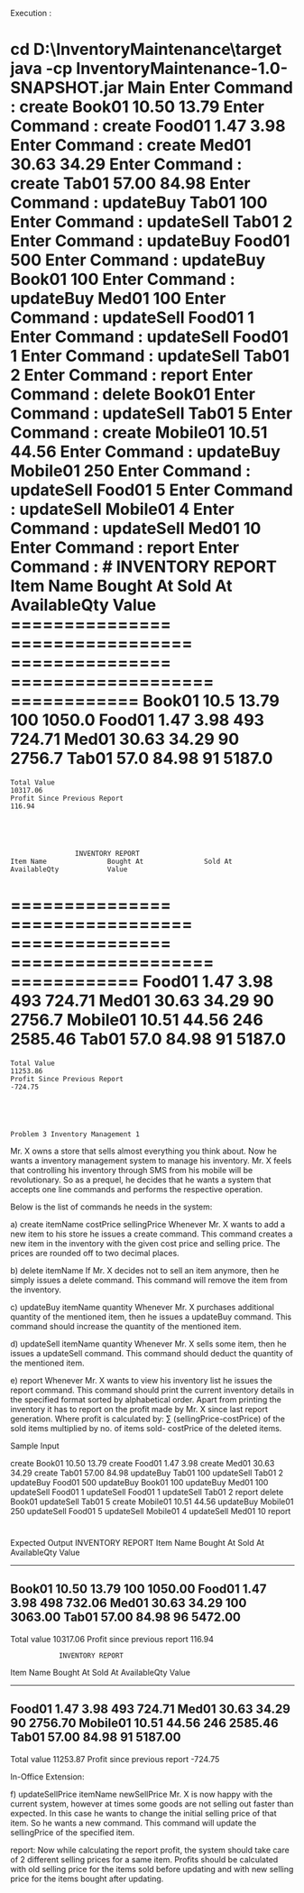 Execution : 

cd D:\InventoryMaintenance\target
java -cp InventoryMaintenance-1.0-SNAPSHOT.jar Main
Enter Command : create Book01 10.50 13.79
Enter Command : create Food01 1.47 3.98
Enter Command : create Med01 30.63 34.29
Enter Command : create Tab01 57.00 84.98
Enter Command : updateBuy Tab01 100
Enter Command : updateSell Tab01 2
Enter Command : updateBuy Food01 500
Enter Command : updateBuy Book01 100
Enter Command : updateBuy Med01 100
Enter Command : updateSell Food01 1
Enter Command : updateSell Food01 1
Enter Command : updateSell Tab01 2
Enter Command : report
Enter Command : delete Book01
Enter Command : updateSell Tab01 5
Enter Command : create Mobile01 10.51 44.56
Enter Command : updateBuy Mobile01 250
Enter Command : updateSell Food01 5
Enter Command : updateSell Mobile01 4
Enter Command : updateSell Med01 10
Enter Command : report
Enter Command : #
                    INVENTORY REPORT
    Item Name               Bought At               Sold At             AvailableQty            Value
  ===============       =================       ===============      ===================      ============
    Book01                10.5                      13.79                  100                      1050.0
    Food01                1.47                      3.98                  493                      724.71
    Med01                30.63                      34.29                  90                      2756.7
    Tab01                57.0                      84.98                  91                      5187.0
  ========================================================================================================
    Total Value                                                                                     10317.06
    Profit Since Previous Report                                                                    116.94





                    INVENTORY REPORT
    Item Name               Bought At               Sold At             AvailableQty            Value
  ===============       =================       ===============      ===================      ============
    Food01                1.47                      3.98                  493                      724.71
    Med01                30.63                      34.29                  90                      2756.7
    Mobile01                10.51                      44.56                  246                      2585.46
    Tab01                57.0                      84.98                  91                      5187.0
  ========================================================================================================
    Total Value                                                                                     11253.86
    Profit Since Previous Report                                                                    -724.75
    
    
    
    
    
    Problem 3 Inventory Management 1

Mr. X owns a store that sells almost everything you think about. Now he wants a inventory management system to manage his inventory. Mr. X feels that controlling his inventory through SMS from his mobile will be revolutionary. So as a prequel, he decides that he wants a system that accepts one line commands and performs the respective operation.

Below is the list of commands he needs in the system:
 
a) create itemName costPrice sellingPrice
       	Whenever Mr. X wants to add a new item to his store he issues a create command. This command creates a new item in the inventory with the given cost price and selling price. The prices are rounded off to two decimal places.
 
b) delete itemName
      	If Mr. X decides not to sell an item anymore, then he simply issues a delete command. This command will remove the item from the inventory.
 
c) updateBuy itemName quantity
      	Whenever Mr. X purchases additional quantity of the mentioned item, then he issues a updateBuy command. This command should increase the quantity of the mentioned item.
 
d) updateSell itemName quantity
      	Whenever Mr. X sells some item, then he issues a updateSell command. This command should deduct the quantity of the mentioned item.
 
e) report
      	Whenever Mr. X wants to view his inventory list he issues the report command. This command should print the current inventory details in the specified format sorted by alphabetical order. Apart from printing the inventory it has to report on the profit made by Mr. X since last report generation.
Where profit is calculated by:  ∑ (sellingPrice-costPrice) of the sold items multiplied by no. of items sold- costPrice of the deleted items.
 
 
Sample Input

create Book01 10.50 13.79
create Food01 1.47 3.98
create Med01 30.63 34.29
create Tab01 57.00 84.98
updateBuy Tab01 100
updateSell Tab01 2
updateBuy Food01 500
updateBuy Book01 100
updateBuy Med01 100
updateSell Food01 1
updateSell Food01 1
updateSell Tab01 2
report
delete Book01
updateSell Tab01 5
create Mobile01 10.51 44.56
updateBuy Mobile01 250
updateSell Food01 5
updateSell Mobile01 4
updateSell Med01 10
report
#
Expected Output
              	INVENTORY REPORT
Item Name 	Bought At    	Sold At       	AvailableQty    	Value
--------- 	---------    	-------       	-----------     	-------
Book01    	10.50          	13.79               	100    	1050.00
Food01     	1.47           	3.98               	498     	732.06
Med01     	30.63          	34.29               	100    	3063.00
Tab01     	57.00          	84.98                	96    	5472.00
---------------------------------------------------------------------------
Total value                                                     	10317.06
Profit since previous report                                      	116.94
 
 
              	INVENTORY REPORT
Item Name 	Bought At    	Sold At  	AvailableQty    	Value
--------- 	---------    	-------  	-----------     	-------
Food01          	1.47      	3.98       	493           	724.71
Med01          	30.63     	34.29        	90          	2756.70
Mobile01       	10.51     	44.56       	246          	2585.46
Tab01          	57.00     	84.98        	91          	5187.00
---------------------------------------------------------------------------
Total value                                                   	11253.87
Profit since previous report                                   	-724.75
 
 
In-Office Extension:
 
f) updateSellPrice itemName newSellPrice
      	Mr. X is now happy with the current system, however at times some goods are not selling out faster than expected. In this case he wants to change the initial selling price of that item. So he wants a new command. This command will update the sellingPrice of the specified item.
 
report:
      	Now while calculating the report profit, the system should take care of 2 different selling prices for a same item. Profits should be calculated with old selling price for the items sold before updating and with new selling price for the items bought after updating.

